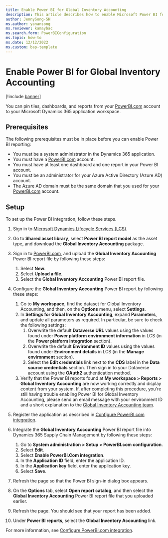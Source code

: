 ```yaml
---
title: Enable Power BI for Global Inventory Accounting
description: This article describes how to enable Microsoft Power BI for Global Inventory Accounting.
author: JennySong-SH
ms.author: yanansong
ms.reviewer: kamaybac
ms.search.form: PowerBIConfiguration
ms.topic: how-to
ms.date: 12/12/2022
ms.custom: bap-template
---
```


# Enable Power BI for Global Inventory Accounting

[!include [banner](../includes/banner.md)]

You can pin tiles, dashboards, and reports from your [PowerBI.com](https://powerbi.com/) account to your Microsoft Dynamics 365 application workspace.

## Prerequisites

The following prerequisites must be in place before you can enable Power BI reporting:

- You must be a system administrator in the Dynamics 365 application.
- You must have a [PowerBI.com](https://powerbi.com/) account.
- You must have at least one dashboard and one report in your Power BI account.
- You must be an administrator for your Azure Active Directory (Azure AD) account.
- The Azure AD domain must be the same domain that you used for your [PowerBI.com](https://powerbi.com/) account.

## Setup

To set up the Power BI integration, follow these steps.

1. Sign in to [Microsoft Dynamics Lifecycle Services (LCS)](https://lcs.dynamics.com/Logon/Index).
1. Go to **Shared asset library**, select **Power BI report model** as the asset type, and download the **Global Inventory Accounting** package.
1. Sign in to [PowerBI.com](https://app.powerbi.com/), and upload the **Global Inventory Accounting** Power BI report file by following these steps:

    1. Select **New**.
    1. Select **Upload a file**.
    1. Select the **Global Inventory Accounting** Power BI report file.

1. Configure the **Global Inventory Accounting** Power BI report by following these steps:

    1. Go to **My workspace**, find the dataset for Global Inventory Accounting, and then, on the **Options** menu, select **Settings**.
    1. In **Settings for Global Inventory Accounting**, expand **Parameters**, and update all parameters as required. In particular, be sure to check the following settings:
        1. Overwrite the default **Dataverse URL** values using the values found under **Power platform environment information** in LCS (in the **Power platform integration** section).
        1. Overwrite the default **Environment ID** values using the values found under **Environment details** in LCS (in the **Manage environment** section).
        1. Select the **Edit credentials** link next to the **CDS** label in the **Data source credentials** section. Then sign in to your Dataverse account using the **OAuth2** authentication method.
    1. Verify that the Power BI reports found at **My workspace \> Reports \> Global Inventory Accounting** are now working correctly and display content from your system. If, after completing this procedure, you're still having trouble enabling Power BI for Global Inventory Accounting, please send an email message with your environment ID and a short explanation to the [Global Inventory Accounting team](mailto:GlobalInvAccount@microsoft.com).

1. Register the application as described in [Configure PowerBI.com integration](../../fin-ops-core/dev-itpro/analytics/configure-power-bi-integration.md#registration-process).
1. Integrate the **Global Inventory Accounting** Power BI report file into Dynamics 365 Supply Chain Management by following these steps:

    1. Go to **System administration \> Setup \> PowerBI.com configuration**.
    1. Select **Edit**.
    1. Select **Enable PowerBI.Com integration**.
    1. In the **Application ID** field, enter the application ID.
    1. In the **Application key** field, enter the application key.
    1. Select **Save**.

1. Refresh the page so that the Power BI sign-in dialog box appears.
1. On the **Options** tab, select **Open report catalog**, and then select the **Global Inventory Accounting** Power BI report file that you uploaded earlier.
1. Refresh the page. You should see that your report has been added.
1. Under **Power BI reports**, select the **Global Inventory Accounting** link.

For more information, see [Configure PowerBI.com integration](../../fin-ops-core/dev-itpro/analytics/configure-power-bi-integration.md).
